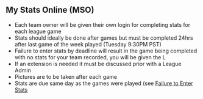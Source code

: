 ## My Stats Online (MSO)
- Each team owner will be given their own login for completing stats for each league game
- Stats should ideally be done after games but must be completed 24hrs after last game of the week played (Tuesday 9:30PM PST)
- Failure to enter stats by deadline will result in the game being completed with no stats for your team recorded, you will be given the L
- If an extension is needed it must be discussed prior with a League Admin
- Pictures are to be taken after each game
- Stats are due same day as the games were played (see [Failure to Enter Stats](discipline.md#failure-to-enter-stats)
